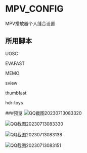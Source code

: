 # MPV_CONFIG
MPV播放器个人缝合设置
## 所用脚本
UOSC


EVAFAST


MEMO


sview


thumbfast


hdr-toys


###预览
![QQ截图20230713083320](https://github.com/2607627233/MPV_CONFIG/assets/43110396/e55474d2-a025-4cb9-8420-a077dc51c61a)



![QQ截图20230713083330](https://github.com/2607627233/MPV_CONFIG/assets/43110396/c41fae7d-45b2-4584-8b88-544f7e12f03f)



![QQ截图20230713083138](https://github.com/2607627233/MPV_CONFIG/assets/43110396/05189828-c9e3-403d-9500-1eb861f15164)



![QQ截图20230713083151](https://github.com/2607627233/MPV_CONFIG/assets/43110396/9f10bc83-4a29-4f7a-8f03-6a5120d7578a)


